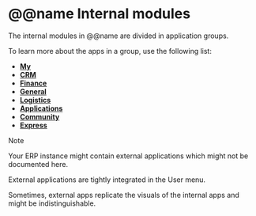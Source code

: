 ﻿# @@name Internal modules
 
The internal modules in @@name are divided in application groups.

To learn more about the apps in a group, use the following list:

- **[My](https://docs.erp.net/tech/modules/my/index.html)**
- **[CRM](https://docs.erp.net/tech/modules/crm/index.html)**
- **[Finance](https://docs.erp.net/tech/modules/financials/index.html)**
- **[General](https://docs.erp.net/tech/modules/general/index.html)**
- **[Logistics](https://docs.erp.net/tech/modules/logistics/index.html)**
- **[Applications](https://docs.erp.net/tech/modules/applications/index.html)**
- **[Community](https://docs.erp.net/tech/modules/community/index.html)**
- **[Express](https://docs.erp.net/tech/modules/express/index.html)**

> [!note]
> 
> Your ERP instance might contain external applications which might not be documented here.
> 
> External applications are tightly integrated in the User menu.
> 
> Sometimes, external apps replicate the visuals of the internal apps and might be indistinguishable.
